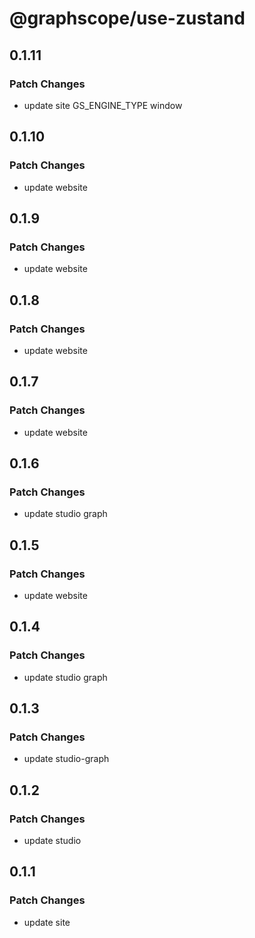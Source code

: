 # @graphscope/use-zustand

## 0.1.11

### Patch Changes

- update site GS_ENGINE_TYPE window

## 0.1.10

### Patch Changes

- update website

## 0.1.9

### Patch Changes

- update website

## 0.1.8

### Patch Changes

- update website

## 0.1.7

### Patch Changes

- update website

## 0.1.6

### Patch Changes

- update studio graph

## 0.1.5

### Patch Changes

- update website

## 0.1.4

### Patch Changes

- update studio graph

## 0.1.3

### Patch Changes

- update studio-graph

## 0.1.2

### Patch Changes

- update studio

## 0.1.1

### Patch Changes

- update site
